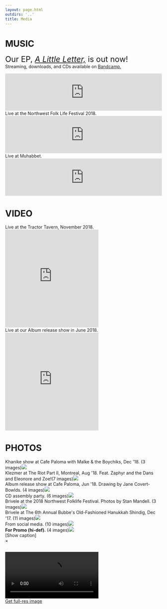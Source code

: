 ```yaml
---
layout: page.html
outdirs: '..'
title: Media
---
```

<h1>MUSIC</h1>
<div class='sounds'>
<p class='follow'><span style='font-size:1.8em;'>Our EP, <i><a href='https://brivele.bandcamp.com/releases'>A Little Letter,</a></i> is out now!</span><br>Streaming, downloads, and CDs available on <a href='https://brivele.bandcamp.com/'>Bandcamp.</a></p>

<div class='bandcampembed'>
<iframe style="border: 0; width: 100%; height: 120px;" src="https://bandcamp.com/EmbeddedPlayer/album=776969049/size=large/bgcol=ffffff/linkcol=da810f/tracklist=false/artwork=small/transparent=true/" seamless><a href="http://brivele.bandcamp.com/album/a-little-letter">A Little Letter by Brivele</a></iframe>
</div>

<div class='soundcloudembed'>

<div class='playlist'><span class='caption'>Live at the Northwest Folk Life Festival 2018.</span>
<iframe width="100%" height="120" scrolling="yes" frameborder="yes" src="https://w.soundcloud.com/player/?url=https%3A//api.soundcloud.com/tracks/451542264&amp;color=%23ff5500&amp;auto_play=false&amp;hide_related=false&amp;show_comments=true&amp;show_user=true&amp;show_reposts=true&amp;show_teaser=true&amp;visual=true"></iframe></div>

<div class='playlist'><span class='caption'>Live at Muhabbet.</span>
<iframe width="100%" height="120" scrolling="yes" frameborder="yes" src="https://w.soundcloud.com/player/?url=https%3A//api.soundcloud.com/tracks/360580616&amp;color=%23ff5500&amp;auto_play=false&amp;hide_related=false&amp;show_comments=true&amp;show_user=true&amp;show_reposts=true&amp;show_teaser=true&amp;visual=true"></iframe></div>

</div>
</div>

<h1>VIDEO</h1>
<div class='videoembed'>
<div class='video'>
<span class='caption'>Live at the Tractor Tavern, November 2018.</span>
<iframe height="315" src="https://www.youtube.com/embed/MZ0pWwseqjo" frameborder="0" allow="accelerometer; autoplay; encrypted-media; gyroscope; picture-in-picture" allowfullscreen></iframe>
</div>

<div class='video'>
<span class='caption'>Live at our Album release show in June 2018.</span>
<iframe height="315" src="https://www.youtube.com/embed/bA0Y0ecoepg" frameborder="0" allow="autoplay; encrypted-media" allowfullscreen></iframe>
</div>
</div>


<h1>PHOTOS</h1>
<div class='sightspocket'>
<div class='sights'>
<div><span class='caption'>Khanike show at Cafe Paloma with Malke &amp; the Boychiks, Dec '18. <span class='total'>(3 images)</span></span><img src='../images/shows/paloma-khanike18/thumb.jpg'></div>

<div><span class='caption'>Klezmer at The Riot Part II, Montreal, Aug '18. Feat. Zaphyr and the Dans and Eleonore and Zoe!<span class='total'>(7 images)</span></span><img src='../images/shows/theriot-montreal18/thumb.jpg'></div>

<div><span class='caption'>Album release show at Cafe Paloma, Jun '18. Drawing by Jane Covert-Bowlds. <span class='total'>(4 images)</span></span><img src='../images/shows/paloma-release18/thumb.jpg'></div>

<div><span class='caption'>CD assembly party. <span class='total'>(6 images)</span></span><img src='../images/shows/cdassembly/thumb.jpg'></div>

<div><span class='caption'>Brivele at the 2018 Northwest Folklife Festival. Photos by Stan Mandell. <span class='total'>(3 images)</span></span><img src='../images/shows/folklife18/thumb.jpg'></div>

<div><span class='caption'>Brivele at The 6th Annual Bubbe's Old-Fashioned Hanukkah Shindig, Dec '17. <span class='total'>(11 images)</span></span><img src='../images/shows/bubbes17/thumb.jpg'></div>

<div><span class='caption'>From social media. <span class='total'>(10 images)</span></span><img src='../images/shows/misc/thumb.jpg'></div>

<div><span class='caption'><b>For Promo (hi-def).</b> <span class='total'>(4 images)</span></span><img src='../images/bandpix/lowfi/thumb.JPG'></div>
</div>
</div>

<!--////////////////////////////////////////////////////////////-->
<div id='photo-overlay'><span class='showid'>[Show caption]<!--<i class='fa fa-angle-double-up fa-lg'></i>--></span>
<div class='showidcontainer'><div class='theidoftheshow'></div></div>
<div class='thisphoto'>
<span class='xit'>&times;</span>
<span class='larr'><i class="fa fa-angle-left fa-2x"></i></span><span class='rarr'><i class="fa fa-angle-right fa-2x"></i></span>
<figure><img src=''></figure>
<video id='videoelement' controls><source src='' type='video/mp4'>Your browser does not support the video tag.</video>
<div id='getfullres'><span><a href='' target='_blank'><i class="fa fa-download" aria-hidden="true"></i> Get full-res image</a></span></div>
<div id="leftside"></div>
<div id="rightside"></div>
</div>
<div class='attribution-container'><span class='attribution'></span></div>
</div>

